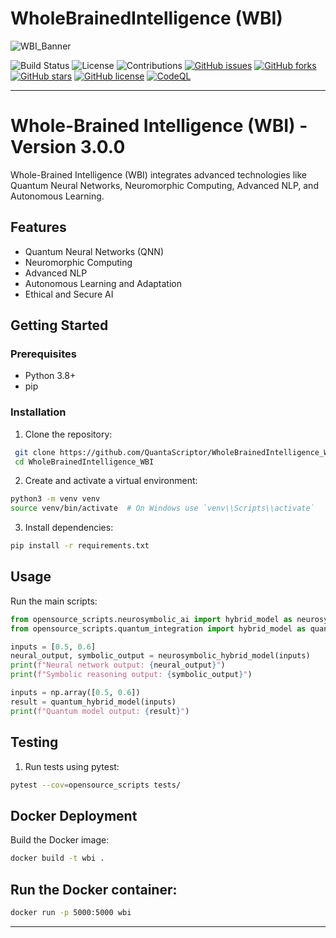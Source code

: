 <!-- 
    Project: WholeBrainedIntelligence (WBI)
    Author: Reece Dixon
    Contact: info@quantascript.com
    Created: 2023-06-15
    Last Updated: 2024-06-25
    License: RAIL License
    
    Copyright (c) 2024 Reece Dixon. All rights reserved.
    
    This file is part of the WholeBrainedIntelligence (WBI) project. Unauthorized copying,
    distribution, modification, or any other use is strictly prohibited without prior
    written consent from the author.
-->
# WholeBrainedIntelligence (WBI)

![WBI_Banner](https://github.com/user-attachments/assets/d9523490-ff86-4522-89d8-5618b68f1357)

![Build Status](https://img.shields.io/github/actions/workflow/status/QuantaScriptor/WholeBrainedIntelligence_WBI/ci.yml)
![License](https://img.shields.io/github/license/QuantaScriptor/WholeBrainedIntelligence_WBI)
![Contributions](https://img.shields.io/github/contributors/QuantaScriptor/WholeBrainedIntelligence_WBI)
[![GitHub issues](https://img.shields.io/github/issues/QuantaScriptor/WholeBrainedIntelligence_WBI)](https://github.com/QuantaScriptor/WholeBrainedIntelligence_WBI/issues)
[![GitHub forks](https://img.shields.io/github/forks/QuantaScriptor/WholeBrainedIntelligence_WBI)](https://github.com/QuantaScriptor/WholeBrainedIntelligence_WBI/network)
[![GitHub stars](https://img.shields.io/github/stars/QuantaScriptor/WholeBrainedIntelligence_WBI)](https://github.com/QuantaScriptor/WholeBrainedIntelligence_WBI/stargazers)
[![GitHub license](https://img.shields.io/github/license/QuantaScriptor/WholeBrainedIntelligence_WBI)](https://github.com/QuantaScriptor/WholeBrainedIntelligence_WBI/blob/main/LICENSE)
[![CodeQL](https://github.com/QuantaScriptor/WholeBrainedIntelligence_WBI/actions/workflows/codeql.yml/badge.svg)](https://github.com/QuantaScriptor/WholeBrainedIntelligence_WBI/actions/workflows/codeql.yml)




---

# Whole-Brained Intelligence (WBI) - Version 3.0.0

Whole-Brained Intelligence (WBI) integrates advanced technologies like Quantum Neural Networks, Neuromorphic Computing, Advanced NLP, and Autonomous Learning.

## Features
- Quantum Neural Networks (QNN)
- Neuromorphic Computing
- Advanced NLP
- Autonomous Learning and Adaptation
- Ethical and Secure AI

## Getting Started
### Prerequisites
- Python 3.8+
- pip

### Installation
1. Clone the repository:
  ```sh
   git clone https://github.com/QuantaScriptor/WholeBrainedIntelligence_WBI.git
   cd WholeBrainedIntelligence_WBI
  ```

2. Create and activate a virtual environment:
  ```sh
  python3 -m venv venv
  source venv/bin/activate  # On Windows use `venv\\Scripts\\activate`
  ```

3. Install dependencies:
  ```sh
  pip install -r requirements.txt
  ``` 

## Usage

Run the main scripts:
  ```python
  from opensource_scripts.neurosymbolic_ai import hybrid_model as neurosymbolic_hybrid_model
  from opensource_scripts.quantum_integration import hybrid_model as quantum_hybrid_model
  
  inputs = [0.5, 0.6]
  neural_output, symbolic_output = neurosymbolic_hybrid_model(inputs)
  print(f"Neural network output: {neural_output}")
  print(f"Symbolic reasoning output: {symbolic_output}")
  
  inputs = np.array([0.5, 0.6])
  result = quantum_hybrid_model(inputs)
  print(f"Quantum model output: {result}")
  ```

## Testing
1. Run tests using pytest:
  ```sh
  pytest --cov=opensource_scripts tests/
  ```
## Docker Deployment
  Build the Docker image:
  ```sh
  docker build -t wbi .
  ```
## Run the Docker container:
  ```sh
  docker run -p 5000:5000 wbi
  ```

---

[wbiBanner]: https://github.com/QuantaScriptor/WholeBrainedIntelligence_WBI/raw/main/assets/170899992/7898afcc-b9d5-4692-a69a-0d56d4218769
